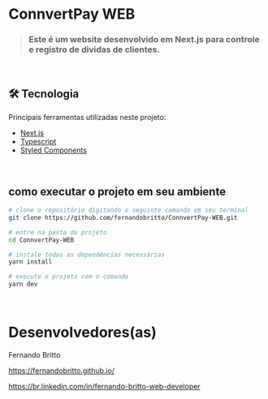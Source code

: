 # ConnvertPay WEB

> ### Este é um website desenvolvido em Next.js para controle e registro de dividas de clientes.

&nbsp;&nbsp;&nbsp;

## 🛠 Tecnologia

Principais ferramentas utilizadas neste projeto:

- [Next.js][nextjs]
- [Typescript][typescript]
- [Styled Components][styled-components]



[nextjs]: https://nextjs.org/
[typescript]: https://www.typescriptlang.org/
[styled-components]: https://styled-components.com/


[license]: https://opensource.org/licenses/MIT


&nbsp;&nbsp;

## como executar o projeto em seu ambiente


```bash
# clone o repositório digitando o seguinte comando em seu terminal
git clone https://github.com/fernandobritto/ConnvertPay-WEB.git

# entre na pasta do projeto
cd ConnvertPay-WEB

# instale todas as dependências necessárias
yarn install

# execute o projeto com o comando
yarn dev
```
&nbsp;&nbsp;&nbsp;

# Desenvolvedores(as)

Fernando Britto

https://fernandobritto.github.io/

https://br.linkedin.com/in/fernando-britto-web-developer
